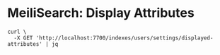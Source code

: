 # MeiliSearch: Display Attributes

```
curl \
  -X GET 'http://localhost:7700/indexes/users/settings/displayed-attributes' | jq
```
